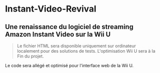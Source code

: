 # Instant-Video-Revival
## Une renaissance du logiciel de streaming Amazon Instant Video sur la Wii U

> Le fichier HTML sera disponible uniquement sur ordinateur localement pour des solutions de tests.
> L'optimisation Wii U sera à la Fin du projet.

Le code sera allégé et optimisé pour l'interface web de la Wii U.


